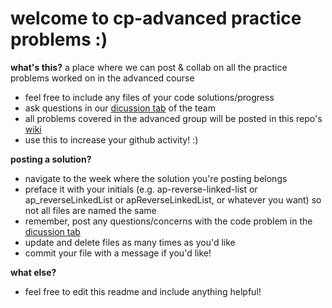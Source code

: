 # welcome to cp-advanced practice problems :)
<strong>what's this?</strong>
a place where we can post & collab on all the practice problems worked on in the advanced course

- feel free to include any files of your code solutions/progress
- ask questions in our <a href="https://github.com/orgs/CP-advanced/teams/observers/discussions">dicussion tab</a> of the team
- all problems covered in the advanced group will be posted in this repo's <a href="https://github.com/CP-advanced/practice-problems/wiki">wiki</a>
- use this to increase your github activity! :)

<strong>posting a solution?</strong>

- navigate to the week where the solution you're posting belongs 
- preface it with your initials (e.g. ap-reverse-linked-list or ap_reverseLinkedList or apReverseLinkedList, or whatever you want) so not all files are named the same
- remember, post any questions/concerns with the code problem in the <a href="https://github.com/orgs/CP-advanced/teams/observers/discussions">dicussion tab</a>
- update and delete files as many times as you'd like
- commit your file with a message if you'd like!

<strong>what else?</strong>

- feel free to edit this readme and include anything helpful!
